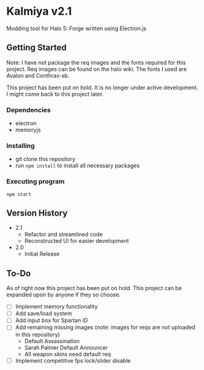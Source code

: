 # Kalmiya v2.1

Modding tool for Halo 5: Forge written using Electron.js

## Getting Started

Note: I have not package the req images and the fonts required for this project.
Req images can be found on the halo wiki.
The fonts I used are Avalon and Conthrax-sb.

This project has been put on hold. It is no longer under active development. I might come back to this project later.

### Dependencies

* electron
* memoryjs

### Installing

* git clone this repository
* run ```npm install``` to install all necessary packages

### Executing program

```npm start```

## Version History

* 2.1
    * Refactor and streamlined code
    * Reconstructed UI for easier development
* 2.0
    * Initial Release

## To-Do
As of right now this project has been put on hold.
This project can be expanded upon by anyone if they so choose.

- [ ] Implement memory functionality
- [ ] Add save/load system
- [ ] Add input box for Spartan ID
- [ ] Add remaining missing images (note: images for reqs are not uploaded in this repository)
    * Default Assassination
    * Sarah Palmer Default Announcer
    * All weapon skins need default req
- [ ] Implement competitive fps lock/slider disable